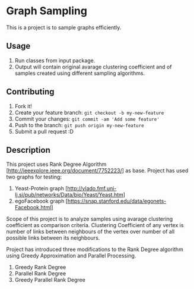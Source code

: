 # Graph Sampling
This is a project is to sample graphs efficiently.

## Usage
1. Run classes from input package.
2. Output will contain original avarage clustering coefficient and of samples created using different sampling algorithms.

## Contributing
1. Fork it!
2. Create your feature branch: `git checkout -b my-new-feature`
3. Commit your changes: `git commit -am 'Add some feature'`
4. Push to the branch: `git push origin my-new-feature`
5. Submit a pull request :D

## Description
This project uses Rank Degree Algorithm [http://ieeexplore.ieee.org/document/7752223/] as base. Project has used two graphs for testing:

1. Yeast-Protein graph [http://vlado.fmf.uni-lj.si/pub/networks/Data/bio/Yeast/Yeast.htm]
2. egoFacebook graph [https://snap.stanford.edu/data/egonets-Facebook.html]

Scope of this project is to analyze samples using avarage clustering coefficient as comparison criteria.
Clustering Coefficient of any vertex is number of links between neighbours of the vertex over number of all possible links between its neighbours.

Project has introduced three modifications to the Rank Degree algorithm using Greedy Approximation and Parallel Processing.

1. Greedy Rank Degree
2. Parallel Rank Degree
3. Greedy Parallel Rank Degree

